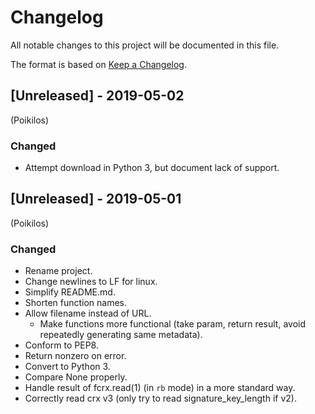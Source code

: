# Changelog
All notable changes to this project will be documented in this file.

The format is based on [Keep a
Changelog](https://keepachangelog.com/en/1.0.0/).

## [Unreleased] - 2019-05-02
(Poikilos)
### Changed
* Attempt download in Python 3, but document lack of support.

## [Unreleased] - 2019-05-01
(Poikilos)
### Changed
* Rename project.
* Change newlines to LF for linux.
* Simplify README.md.
* Shorten function names.
* Allow filename instead of URL.
  - Make functions more functional (take param, return result, avoid
    repeatedly generating same metadata).
* Conform to PEP8.
* Return nonzero on error.
* Convert to Python 3.
* Compare None properly.
* Handle result of fcrx.read(1) (in `rb` mode) in a more standard way.
* Correctly read crx v3 (only try to read signature_key_length if v2).
